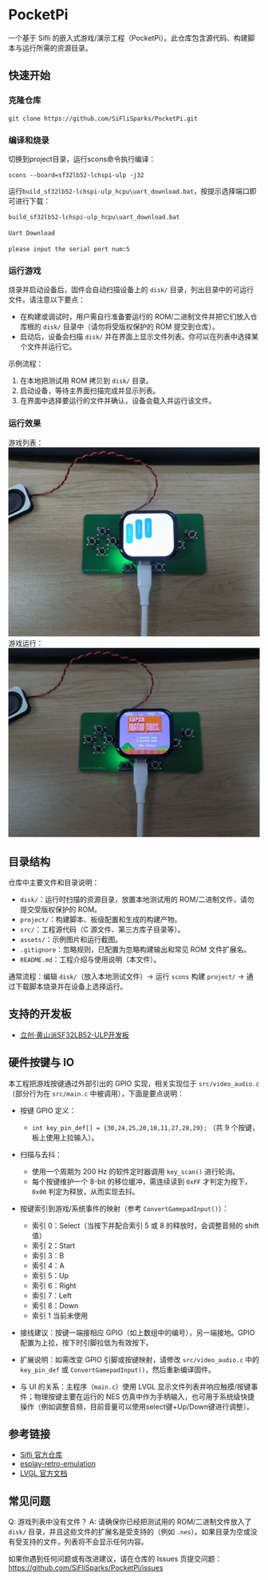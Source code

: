 # PocketPi

一个基于 Sifli 的嵌入式游戏/演示工程（PocketPi）。此仓库包含源代码、构建脚本与运行所需的资源目录。

## 快速开始

### 克隆仓库

```
git clone https://github.com/SiFliSparks/PocketPi.git
```

### 编译和烧录

切换到project目录，运行scons命令执行编译：
```
scons --board=sf32lb52-lchspi-ulp -j32
```

运行`build_sf32lb52-lchspi-ulp_hcpu\uart_download.bat`，按提示选择端口即可进行下载：

```
build_sf32lb52-lchspi-ulp_hcpu\uart_download.bat

Uart Download

please input the serial port num:5
```

### 运行游戏

烧录并启动设备后，固件会自动扫描设备上的 `disk/` 目录，列出目录中的可运行文件。请注意以下要点：

- 在构建或调试时，用户需自行准备要运行的 ROM/二进制文件并把它们放入仓库根的 `disk/` 目录中（请勿将受版权保护的 ROM 提交到仓库）。
- 启动后，设备会扫描 `disk/` 并在界面上显示文件列表。你可以在列表中选择某个文件并运行它。

示例流程：

1. 在本地把测试用 ROM 拷贝到 `disk/` 目录。
2. 启动设备，等待主界面扫描完成并显示列表。
3. 在界面中选择要运行的文件并确认，设备会载入并运行该文件。

### 运行效果
游戏列表：
![image](assets/game_list.jpg)
游戏运行：
![image](assets/game_running.jpg)

## 目录结构
仓库中主要文件和目录说明：

- `disk/`：运行时扫描的资源目录，放置本地测试用的 ROM/二进制文件，请勿提交受版权保护的 ROM。
- `project/`：构建脚本、板级配置和生成的构建产物。
- `src/`：工程源代码（C 源文件、第三方库子目录等）。
- `assets/`：示例图片和运行截图。
- `.gitignore`：忽略规则，已配置为忽略构建输出和常见 ROM 文件扩展名。
- `README.md`：工程介绍与使用说明（本文件）。

通常流程：编辑 `disk/`（放入本地测试文件）→ 运行 `scons` 构建 `project/` → 通过下载脚本烧录并在设备上选择运行。

## 支持的开发板
- [立创·黄山派SF32LB52-ULP开发板](https://lckfb.com/project/detail/lckfb-hspi-sf32lb52-ulp?param=baseInfo)


## 硬件按键与 IO

本工程把游戏按键通过外部引出的 GPIO 实现，相关实现位于 `src/video_audio.c`（部分行为在 `src/main.c` 中被调用），下面是要点说明：

- 按键 GPIO 定义：
	- `int key_pin_def[] = {30,24,25,20,10,11,27,28,29};` （共 9 个按键，板上使用上拉输入）。
- 扫描与去抖：
	- 使用一个周期为 200 Hz 的软件定时器调用 `key_scan()` 进行轮询。
	- 每个按键维护一个 8-bit 的移位缓冲，需连续读到 `0xFF` 才判定为按下，`0x00` 判定为释放，从而实现去抖。
- 按键索引到游戏/系统事件的映射（参考 `ConvertGamepadInput()`）：
	- 索引 0：Select（当按下并配合索引 5 或 8 的释放时，会调整音频的 shift 值）
	- 索引 2：Start
	- 索引 3：B
	- 索引 4：A
	- 索引 5：Up
	- 索引 6：Right
	- 索引 7：Left
	- 索引 8：Down
	- 索引 1 当前未使用

- 接线建议：按键一端接相应 GPIO（如上数组中的编号），另一端接地。GPIO 配置为上拉，按下时引脚拉低为有效按下。

- 扩展说明：如需改变 GPIO 引脚或按键映射，请修改 `src/video_audio.c` 中的 `key_pin_def` 或 `ConvertGamepadInput()`，然后重新编译固件。

- 与 UI 的关系：主程序（`main.c`）使用 LVGL 显示文件列表并响应触摸/按键事件；物理按键主要在运行的 NES 仿真中作为手柄输入，也可用于系统级快捷操作（例如调整音频，目前音量可以使用select键+Up/Down键进行调整）。

## 参考链接
- [Sifli 官方仓库](https://github.com/OpenSiFli/SiFli-SDK/tree/main)
- [esplay-retro-emulation](https://github.com/pebri86/esplay-retro-emulation?tab=readme-ov-file)
- [LVGL 官方文档](https://docs.lvgl.io/latest/en/html/index.html)

## 常见问题
Q: 游戏列表中没有文件？
A: 请确保你已经把测试用的 ROM/二进制文件放入了 `disk/` 目录，并且这些文件的扩展名是受支持的（例如 `.nes`）。如果目录为空或没有受支持的文件，列表将不会显示任何内容。

如果你遇到任何问题或有改进建议，请在仓库的 Issues 页提交问题： https://github.com/SiFliSparks/PocketPi/issues
